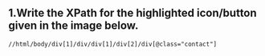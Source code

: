## 1.Write the XPath for the highlighted icon/button given in the image below.
```xpath
//html/body/div[1]/div/div[1]/div[2]/div[@class="contact"]
```


